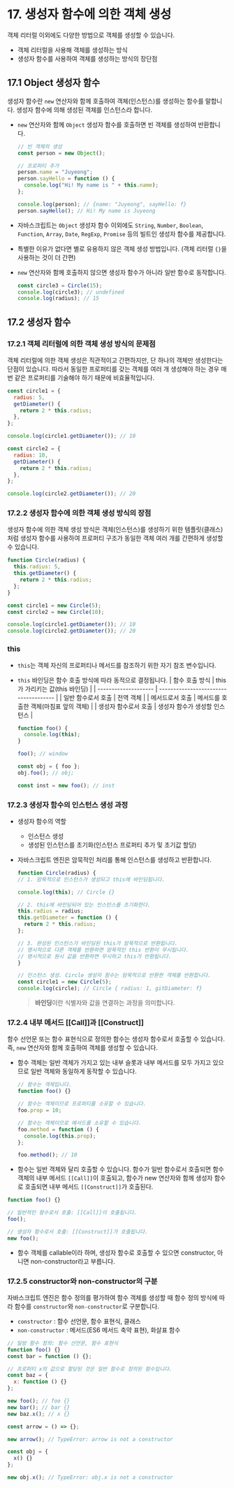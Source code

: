 # 17. 생성자 함수에 의한 객체 생성

객체 리터럴 이외에도 다양한 방법으로 객체를 생성할 수 있습니다.

- 객체 리터럴을 사용해 객체를 생성하는 방식 
- 생성자 함수를 사용하여 객체를 생성하는 방식의 장단점

## 17.1 Object 생성자 함수

생성자 함수란 `new` 연산자와 함께 호출하여 객체(인스턴스)를 생성하는 함수를 말합니다. 생성자 함수에 의해 생성된 객체를 인스턴스라 합니다.

- `new` 연산자와 함께 `Object` 생성자 함수를 호출하면 빈 객체를 생성하여 반환합니다.

  ```jsx
  // 빈 객체의 생성
  const person = new Object();

  // 프로퍼티 추가
  person.name = "Juyeong";
  person.sayHello = function () {
    console.log("Hi! My name is " + this.name);
  };

  console.log(person); // {name: "Juyeong", sayHello: f}
  person.sayHello(); // Hi! My name is Juyeong
  ```

- 자바스크립트는 `Object` 생성자 함수 이외에도 `String`, `Number`, `Boolean`, `Function`, `Array`, `Date`, `RegExp`, `Promise` 등의 빌트인 생성자 함수를 제공합니다.

- 특별한 이유가 없다면 별로 유용하지 않은 객체 생성 방법입니다. (객체 리터럴 `{}`을 사용하는 것이 더 간편)

- `new` 연산자와 함께 호출하지 않으면 생성자 함수가 아니라 일반 함수로 동작합니다.

  ```jsx
  const circle3 = Circle(15);
  console.log(circle3); // undefined
  console.log(radius); // 15
  ```

## 17.2 생성자 함수

### 17.2.1 객체 리터럴에 의한 객체 생성 방식의 문제점

객체 리터럴에 의한 객체 생성은 직관적이고 간편하지만, 단 하나의 객체만 생성한다는 단점이 있습니다.
따라서 동일한 프로퍼티를 갖는 객체를 여러 개 생성해야 하는 경우 매번 같은 프로퍼티를 기술해야 하기 때문에 비효율적입니다.

```jsx
const circle1 = {
  radius: 5,
  getDiameter() {
    return 2 * this.radius;
  },
};

console.log(circle1.getDiameter()); // 10

const circle2 = {
  radius: 10,
  getDiameter() {
    return 2 * this.radius;
  },
};

console.log(circle2.getDiameter()); // 20
```

### 17.2.2 생성자 함수에 의한 객체 생성 방식의 장점

생성자 함수에 의한 객체 생성 방식은 객체(인스턴스)를 생성하기 위한 템플릿(클래스)처럼 생성자 함수를 사용하여 프로퍼티 구조가 동일한 객체 여러 개를 간편하게 생성할 수 있습니다.

```jsx
function Circle(radius) {
  this.radius: 5,
  this.getDiameter() {
    return 2 * this.radius;
  };
}

const circle1 = new Circle(5);
const circle2 = new Circle(10);

console.log(circle1.getDiameter()); // 10
console.log(circle2.getDiameter()); // 20
```

### this

  - `this`는 객체 자신의 프로퍼티나 메서드를 참조하기 위한 자기 참조 변수입니다.
  - `this` 바인딩은 함수 호출 방식에 따라 동적으로 결정됩니다.
    | 함수 호출 방식       | this가 가리키는 값(this 바인딩)        |
    | -------------------- | ------------------------------------- |
    | 일반 함수로서 호출   | 전역 객체                              |
    | 메서드로서 호출      | 메서드를 호출한 객체(마침표 앞의 객체) |
    | 생성자 함수로서 호출 | 생성자 함수가 생성할 인스턴스          |
    
    ```js
    function foo() {
      console.log(this);
    }

    foo(); // window

    const obj = { foo };
    obj.foo(); // obj;

    const inst = new foo(); // inst
    ```

### 17.2.3 생성자 함수의 인스턴스 생성 과정

- 생성자 함수의 역할

  - 인스턴스 생성
  - 생성된 인스턴스를 초기화(인스턴스 프로퍼티 추가 및 초기값 할당)

- 자바스크립트 엔진은 암묵적인 처리를 통해 인스턴스를 생성하고 반환합니다.
  
  ```jsx
  function Circle(radius) {
  // 1. 암묵적으로 인스턴스가 생성되고 this에 바인딩됩니다.
  
  console.log(this); // Circle {}

  // 2. this에 바인딩되어 있는 인스턴스를 초기화한다.
  this.radius = radius;
  this.getDiameter = function () {
    return 2 * this.radius;
  };
  
  // 3. 완성된 인스턴스가 바인딩된 this가 암묵적으로 반환됩니다.
  // 명시적으로 다른 객체를 반환하면 암묵적인 this 반환이 무시됩니다.
  // 명시적으로 원시 값을 반환하면 무시하고 this가 반환됩니다.
  }

  // 인스턴스 생성. Circle 생성자 함수는 암묵적으로 반환한 객체를 반환합니다.
  const circle1 = new Circle(5);
  console.log(circle); // Circle { radius: 1, gitDiameter: f}
  ```
  
  > **바인딩**이란 식별자와 값을 연결하는 과정을 의미합니다.
  
### 17.2.4 내부 메서드 [[Call]]과 [[Construct]]

함수 선언문 또는 함수 표현식으로 정의한 함수는 생성자 함수로서 호출할 수 있습니다. 즉, `new` 연산자와 함께 호출하여 객체를 생성할 수 있습니다.

- 함수 객체는 일반 객체가 가지고 있는 내부 슬롯과 내부 메서드를 모두 가지고 있으므로 일반 객체와 동일하게 동작할 수 있습니다.

  ```jsx
  // 함수는 객체입니다.
  function foo() {}

  // 함수는 객체이므로 프로퍼티를 소유할 수 있습니다.
  foo.prop = 10;

  // 함수는 객체이므로 메서드를 소유할 수 있습니다.
  foo.method = function () {
    console.log(this.prop);
  };

  foo.method(); // 10
  ```

- 함수는 일반 객체와 달리 호출할 수 있습니다. 함수가 일반 함수로서 호출되면 함수 객체의 내부 메서드 `[[Call]]`이 호출되고, 함수가 new 연산자와 함께 생성자 함수로 호출되면 내부 메서드 `[[Construct]]`가 호출된다.

```jsx
function foo() {}

// 일반적인 함수로서 호출: [[Call]]이 호출됩니다.
foo();

// 생성자 함수로서 호출: [[Construct]]가 호출됩니다.
new foo();
```

- 함수 객체를 callable이라 하며, 생성자 함수로 호출할 수 있으면 constructor, 아니면 non-constructor라고 부릅니다.

### 17.2.5 constructor와 non-constructor의 구분

자바스크립트 엔진은 함수 정의를 평가하여 함수 객체를 생성할 때 함수 정의 방식에 따라 함수를 `constructor`와 `non-constructor`로 구분합니다.

- `constructor` : 함수 선언문, 함수 표현식, 클래스
- `non-constructor` : 메서드(ES6 메서드 축약 표현), 화살표 함수

```jsx
// 일방 함수 정의: 함수 선언문, 함수 표현식
function foo() {}
const bar = function () {};

// 프로퍼티 x의 값으로 할당된 것은 일반 함수로 정의된 함수입니다. 
const baz = {
  x: function () {}
};

new foo(); // foo {}
new bar(); // bar {}
new baz.x(); // x {}

const arrow = () => {};

new arrow(); // TypeError: arrow is not a constructor

const obj = {
  x() {}
};

new obj.x(); // TypeError: obj.x is not a constructor
```
